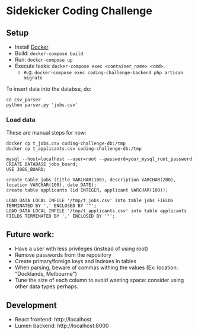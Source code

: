 # Sidekicker Coding Challenge

## Setup
* Install [Docker](https://docs.docker.com/get-started/)
* Build: `docker-compose build`
* Run: `docker-compose up`
* Execute tasks: `docker-compose exec <container_name> <cmd>`. 
  * e.g. `docker-compose exec coding-challenge-backend php artisan migrate`

To insert data into the databse, do:

```
cd csv_parser
python parser.py 'jobs.csv'
```

### Load data

These are manual steps for now:

```
docker cp t_jobs.csv coding-challenge-db:/tmp
docker cp t_applicants.csv coding-challenge-db:/tmp
```

```
mysql --host=localhost --user=root --password=your_mysql_root_password
CREATE DATABASE jobs_board;
USE JOBS_BOARD;

create table jobs (title VARCHAR(100), description VARCHAR(200), location VARCHAR(100), date DATE);
create table applicants (id INTEGER, applicant VARCHAR(100));

LOAD DATA LOCAL INFILE '/tmp/t_jobs.csv' into table jobs FIELDS TERMINATED BY ',' ENCLOSED BY '"';
LOAD DATA LOCAL INFILE '/tmp/t_applicants.csv' into table applicants FIELDS TERMINATED BY ',' ENCLOSED BY '"';
```

## Future work:
- Have a user with less privileges (instead of using root)
- Remove passwords from the repository
- Create primary/foreign keys and indexes in tables
- When parsing, beware of commas withing the values (Ex: location: "Docklands, Melbourne")
- Tune the size of each column to avoid wasting space: consider using other data types perhaps.

## Development
* React frontend: http://localhost
* Lumen backend: http://localhost:8000
